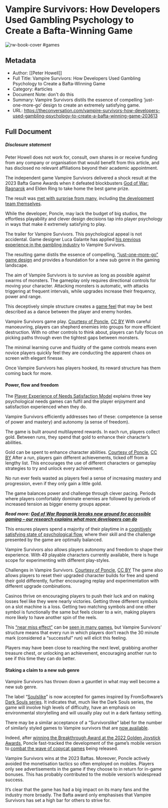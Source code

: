 # Vampire Survivors: How Developers Used Gambling Psychology to Create a Bafta-Winning Game

![rw-book-cover](https://images.theconversation.com/files/520244/original/file-20230411-797-kqe3wo.jpg?ixlib=rb-1.1.0&rect=89%2C0%2C1238%2C617&q=45&auto=format&w=1356&h=668&fit=crop)
#games 
## Metadata
- Author: [[Peter Howell]]
- Full Title: Vampire Survivors: How Developers Used Gambling Psychology to Create a Bafta-Winning Game
- Category: #articles
- Document Note: don't do this
- Summary: Vampire Survivors distils the essence of compelling ‘just-one-more-go’ design to create an extremely satisfying game.
- URL: https://theconversation.com/vampire-survivors-how-developers-used-gambling-psychology-to-create-a-bafta-winning-game-203613

## Full Document
##### Disclosure statement

Peter Howell does not work for, consult, own shares in or receive funding from any company or organisation that would benefit from this article, and has disclosed no relevant affiliations beyond their academic appointment.

The independent game Vampire Survivors delivered a shock result at the 2023 Bafta Game Awards when it defeated blockbusters [God of War: Ragnarok](https://theconversation.com/god-of-war-ragnarok-breaks-new-ground-for-accessible-gaming-our-research-explains-what-more-developers-can-do-195401) and Elden Ring to take home the best game prize.

The result was [met with surprise from many](https://www.vg247.com/vampire-survivors-wins-best-game-bafta), including [the development team themselves](https://www.bbc.co.uk/news/newsbeat-65135844).

While the developer, Poncle, may lack the budget of big studios, the effortless playability and clever design decisions tap into player psychology in ways that make it extremely satisfying to play.

The trailer for Vampire Survivors.
This psychological appeal is not accidental. Game designer Luca Galante has applied [his previous experience in the gambling industry](https://www.theverge.com/2022/2/19/22941145/vampire-survivors-early-access-steam-pc-mac-luca-galante) to Vampire Survivors.

The resulting game distils the essence of compelling, [“just-one-more-go” game design](https://www.gamesradar.com/just-one-more-go-science-and-psychology-destroying-your-sleep-patterns/) and provides a foundation for a new sub genre in the gaming landscape.

The aim of Vampire Survivors is to survive as long as possible against swarms of monsters. The gameplay only requires directional controls for moving your character. Attacking monsters is automatic, with attacks triggering at frequent intervals, while upgrades increase their frequency, power and range.

This deceptively simple structure creates a [game feel](https://www.gamedeveloper.com/design/game-feel-the-secret-ingredient) that may be best described as a dance between the player and enemy hordes.

 Vampire Survivors game play. [Courtesy of Poncle](https://www.igdb.com/games/vampire-survivors/presskit), [CC BY](http://creativecommons.org/licenses/by/4.0/) 
With careful manoeuvring, players can shepherd enemies into groups for more efficient destruction. With no other controls to think about, players can fully focus on picking paths through even the tightest gaps between monsters.

The minimal learning curve and fluidity of the game controls means even novice players quickly feel they are conducting the apparent chaos on screen with elegant finesse.

Once Vampire Survivors has players hooked, its reward structure has them coming back for more.

#### Power, flow and freedom

The [Player Experience of Needs Satisfaction Model](https://immersyve.com/white-paper-the-player-experience-of-need-satisfaction-pens-2007/) explains three key psychological needs games can fulfil and the player enjoyment and satisfaction experienced when they do.

Vampire Survivors efficiently addresses two of these: competence (a sense of power and mastery) and autonomy (a sense of freedom).

The game is built around multilayered rewards. In each run, players collect gold. Between runs, they spend that gold to enhance their character’s abilities.

 Gold can be spent to enhance character abilities. [Courtesy of Poncle](https://www.igdb.com/games/vampire-survivors/presskit), [CC BY](http://creativecommons.org/licenses/by/4.0/) 
After a run, players gain different achievements, ticked off from a lengthy list. This encourages the use of different characters or gameplay strategies to try and unlock every achievement.

No run ever feels wasted as players feel a sense of increasing mastery and progression, even if they only gain a little gold.

The game balances power and challenge through clever pacing. Periods where players comfortably dominate enemies are followed by periods of increased tension as bigger enemy groups appear.

 ***Read more: [God of War Ragnarök breaks new ground for accessible gaming – our research explains what more developers can do](https://theconversation.com/god-of-war-ragnarok-breaks-new-ground-for-accessible-gaming-our-research-explains-what-more-developers-can-do-195401)*** 

This ensures players spend a majority of their playtime in a [cognitively satisfying state of psychological flow](https://www.psychologytoday.com/gb/blog/sense-time/202105/time-speeds-in-flow-states-when-playing-video-games), where their skill and the challenge presented by the game are optimally balanced.

Vampire Survivors also allows players autonomy and freedom to shape their experience. With 49 playable characters currently available, there is huge scope for experimenting with different play-styles.

 Challenges in Vampire Survivors. [Courtesy of Poncle](https://www.igdb.com/games/vampire-survivors/presskit), [CC BY](http://creativecommons.org/licenses/by/4.0/) 
The game also allows players to reset their upgraded character builds for free and spend their gold differently, further encouraging replay and experimentation with different upgrade combinations.

Casinos thrive on encouraging players to push their luck and on making losses feel like they were nearly victories. Getting three different symbols on a slot machine is a loss. Getting two matching symbols and one other symbol is functionally the same but feels closer to a win, making players more likely to have another spin of the reels.

This [“near miss effect”](https://www.stat.berkeley.edu/%7Ealdous/157/Papers/near_miss.pdf) can be [seen in many games](https://www.psychologyofgames.com/2016/09/the-near-miss-effect-and-game-rewards/), but Vampire Survivors’ structure means that every run in which players don’t reach the 30 minute mark (considered a “successful” run) will elicit this feeling.

Players may have been close to reaching the next level, grabbing another treasure chest, or unlocking an achievement, encouraging another run to see if this time they can do better.

#### Staking a claim to a new sub genre

Vampire Survivors has thrown down a gauntlet in what may well become a new sub genre.

The label “[Soulslike](https://www.ign.com/articles/the-best-soulslike-games)” is now accepted for games inspired by FromSoftware’s [Dark Souls series](https://techguided.com/fromsoft-dark-souls-games-order/). It indicates that, much like the Dark Souls series, the game will involve high levels of difficulty, have an emphasis on environmental storytelling and will usually play out in a dark fantasy setting.

There may be a similar acceptance of a “Survivorslike” label for the number of similarly styled games to Vampire survivors that are [now available](https://www.thegamer.com/vampire-survivors-games-similar-recommend/).

Indeed, after [winning the Breakthrough Award at the 2022 Golden Joystick Awards](https://www.gamesradar.com/vampire-survivors-claims-the-breakthrough-award-at-the-golden-joystick-awards-2022/), Poncle fast-tracked the development of the game’s mobile version to [combat the wave of copycat games](https://gamerant.com/vampire-survivors-mobile-version-developed-in-house/) being released.

Vampire Survivors wins at the 2023 Baftas.
Moreover, Poncle actively avoided the monetisation tactics so often employed on mobiles. Players only see advertisements in the game if they choose to in return for in-game bonuses. This has probably contributed to the mobile version’s widespread success.

It’s clear that the game has had a big impact on its many fans and the industry more broadly. The Bafta award only emphasises that Vampire Survivors has set a high bar for others to strive for.
